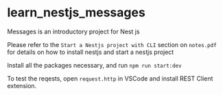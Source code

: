 # learn_nestjs_messages

Messages is an introductory project for Nest js

Please refer to the ```Start a Nestjs project with CLI``` section on ```notes.pdf``` for details on how to install nestjs and start a nestjs project

Install all the packages necessary, and run ```npm run start:dev```

To test the reqests, open ```request.http``` in VSCode and install REST Client extension.
